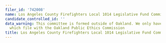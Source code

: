 ```yaml
---
filer_id: '742008'
name: Los Angeles County Firefighters Local 1014 Legislative Fund Committee
candidate_controlled_id: ''
data_warning: This committee is formed outside of Oakland. We only have data on committees
  which file with the Oakland Public Ethics Commission
title: Los Angeles County Firefighters Local 1014 Legislative Fund Committee
---
```

